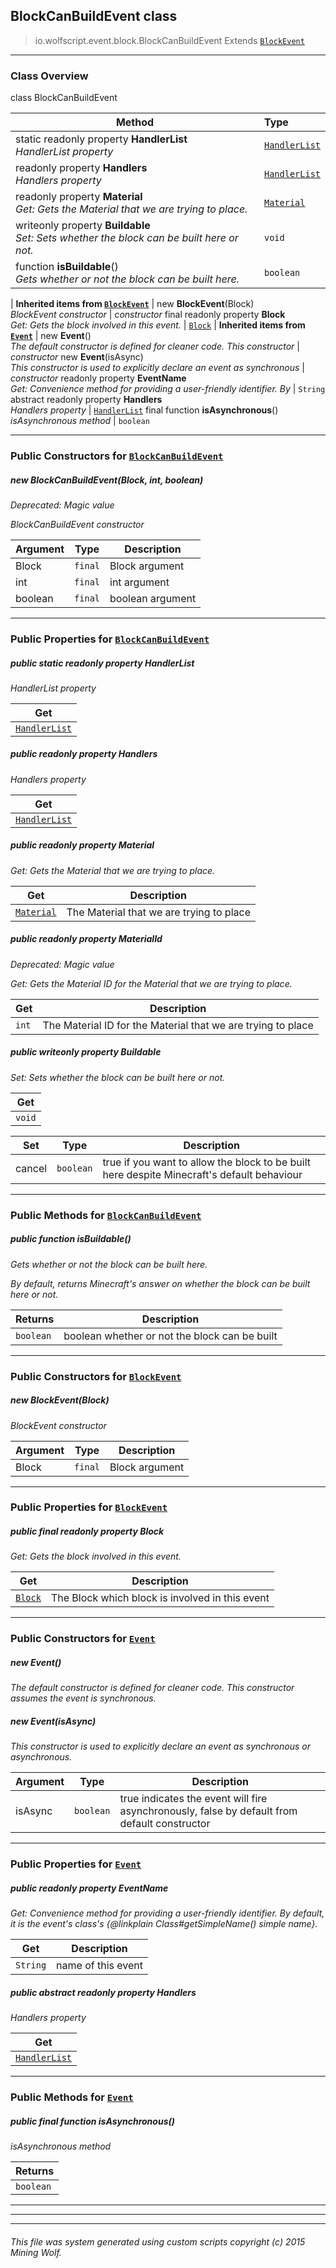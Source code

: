 ## BlockCanBuildEvent __class__

>io.wolfscript.event.block.BlockCanBuildEvent
>Extends [`BlockEvent`](BlockEvent.md)

---

### Class Overview

class BlockCanBuildEvent

Method | Type   
--- | :--- 
static readonly property __HandlerList__ <br> _HandlerList property_ | [`HandlerList`](../HandlerList.md)
 readonly property __Handlers__ <br> _Handlers property_ | [`HandlerList`](../HandlerList.md)
 readonly property __Material__ <br> _Get: Gets the Material that we are trying to place._ | [`Material`](../../Material.md)
 writeonly property __Buildable__ <br> _Set: Sets whether the block can be built here or not._ | `void`
 function __isBuildable__() <br> _Gets whether or not the block can be built here._ | `boolean`
 |
__Inherited items from [`BlockEvent`](BlockEvent.md)__ |
new __BlockEvent__(Block) <br> _BlockEvent constructor_ | _constructor_
final readonly property __Block__ <br> _Get: Gets the block involved in this event._ | [`Block`](../../block/Block.md)
 |
__Inherited items from [`Event`](../Event.md)__ |
new __Event__() <br> _The default constructor is defined for cleaner code. This constructor_ | _constructor_
new __Event__(isAsync) <br> _This constructor is used to explicitly declare an event as synchronous_ | _constructor_
 readonly property __EventName__ <br> _Get: Convenience method for providing a user-friendly identifier. By_ | `String`
abstract readonly property __Handlers__ <br> _Handlers property_ | [`HandlerList`](../HandlerList.md)
final function __isAsynchronous__() <br> _isAsynchronous method_ | `boolean`







---

### Public Constructors for [`BlockCanBuildEvent`](BlockCanBuildEvent.md)

##### <a id='blockcanbuildevent'></a>new __BlockCanBuildEvent__(Block, int, boolean) 
_Deprecated: Magic value_

_BlockCanBuildEvent constructor_

Argument | Type | Description  
--- | --- | --- 
Block | `final` | Block argument
int | `final` | int argument
boolean | `final` | boolean argument

---

### Public Properties for [`BlockCanBuildEvent`](BlockCanBuildEvent.md)

##### <a id='handlerlist'></a>public static readonly property __HandlerList__

_HandlerList property_

Get | 
--- | 
[`HandlerList`](../HandlerList.md) |



##### <a id='handlers'></a>public  readonly property __Handlers__

_Handlers property_

Get | 
--- | 
[`HandlerList`](../HandlerList.md) |



##### <a id='material'></a>public  readonly property __Material__

_Get: Gets the Material that we are trying to place._

Get | Description
--- | --- 
[`Material`](../../Material.md) | The Material that we are trying to place



##### <a id='materialid'></a>public  readonly property __MaterialId__
_Deprecated: Magic value_

_Get: Gets the Material ID for the Material that we are trying to place._

Get | Description
--- | --- 
`int` | The Material ID for the Material that we are trying to place



##### <a id='buildable'></a>public  writeonly property __Buildable__

_Set: Sets whether the block can be built here or not._

Get | 
--- | 
`void` |

Set | Type | Description  
--- | --- | --- 
cancel | `boolean` | true if you want to allow the block to be built here despite Minecraft's default behaviour


---

### Public Methods for [`BlockCanBuildEvent`](BlockCanBuildEvent.md)

##### <a id='isbuildable'></a>public  function __isBuildable__()

_Gets whether or not the block can be built here. <p> By default, returns Minecraft's answer on whether the block can be built here or not._

Returns | Description
--- | --- 
`boolean` | boolean whether or not the block can be built


---
### Public Constructors for [`BlockEvent`](BlockEvent.md)

##### <a id='blockevent'></a>new __BlockEvent__(Block) 

_BlockEvent constructor_

Argument | Type | Description  
--- | --- | --- 
Block | `final` | Block argument

---

### Public Properties for [`BlockEvent`](BlockEvent.md)

##### <a id='block'></a>public final readonly property __Block__

_Get: Gets the block involved in this event._

Get | Description
--- | --- 
[`Block`](../../block/Block.md) | The Block which block is involved in this event



---
### Public Constructors for [`Event`](../Event.md)

##### <a id='event'></a>new __Event__() 

_The default constructor is defined for cleaner code. This constructor assumes the event is synchronous._


##### <a id='event'></a>new __Event__(isAsync) 

_This constructor is used to explicitly declare an event as synchronous or asynchronous._

Argument | Type | Description  
--- | --- | --- 
isAsync | `boolean` | true indicates the event will fire asynchronously, false by default from default constructor

---

### Public Properties for [`Event`](../Event.md)

##### <a id='eventname'></a>public  readonly property __EventName__

_Get: Convenience method for providing a user-friendly identifier. By default, it is the event's class's {@linkplain Class#getSimpleName() simple name}._

Get | Description
--- | --- 
`String` | name of this event



##### <a id='handlers'></a>public abstract readonly property __Handlers__

_Handlers property_

Get | 
--- | 
[`HandlerList`](../HandlerList.md) |



---

### Public Methods for [`Event`](../Event.md)

##### <a id='isasynchronous'></a>public final function __isAsynchronous__()

_isAsynchronous method_

Returns | 
--- | 
`boolean` |


---


---


---


###### This file was system generated using custom scripts copyright (c) 2015 Mining Wolf.
	

